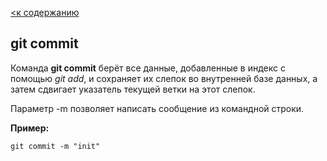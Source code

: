 [<к содержанию](./readme.md)

## git commit

Команда **git commit** берёт все данные, добавленные в индекс с помощью *git add*, и сохраняет их слепок во внутренней базе данных, а затем сдвигает указатель текущей ветки на этот слепок.

Параметр -m позволяет написать сообщение из командной строки.

**Пример:**

```bash-
git commit -m "init"
```

